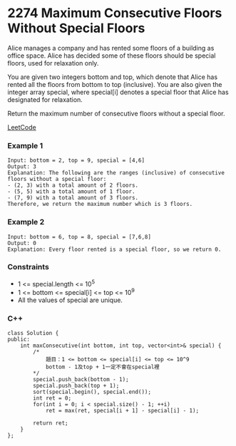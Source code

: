 # 2274 Maximum Consecutive Floors Without Special Floors

Alice manages a company and has rented some floors of a building as office space. Alice has decided some of these floors should be special floors, used for relaxation only.

You are given two integers bottom and top, which denote that Alice has rented all the floors from bottom to top (inclusive). You are also given the integer array special, where special[i] denotes a special floor that Alice has designated for relaxation.

Return the maximum number of consecutive floors without a special floor.

[LeetCode](https://leetcode.cn/problems/maximum-consecutive-floors-without-special-floors/)

### Example 1

```
Input: bottom = 2, top = 9, special = [4,6]
Output: 3
Explanation: The following are the ranges (inclusive) of consecutive floors without a special floor:
- (2, 3) with a total amount of 2 floors.
- (5, 5) with a total amount of 1 floor.
- (7, 9) with a total amount of 3 floors.
Therefore, we return the maximum number which is 3 floors.
```

### Example 2

```
Input: bottom = 6, top = 8, special = [7,6,8]
Output: 0
Explanation: Every floor rented is a special floor, so we return 0.
```

### Constraints

* 1 <= special.length <= 10<sup>5</sup>
* 1 <= bottom <= special[i] <= top <= 10<sup>9</sup>
* All the values of special are unique.

### C++ 

```
class Solution {
public:
    int maxConsecutive(int bottom, int top, vector<int>& special) {
        /*
            題目：1 <= bottom <= special[i] <= top <= 10^9
            bottom - 1及top + 1一定不會在special裡
        */
        special.push_back(bottom - 1);
        special.push_back(top + 1);
        sort(special.begin(), special.end());
        int ret = 0;
        for(int i = 0; i < special.size() - 1; ++i)
            ret = max(ret, special[i + 1] - special[i] - 1);
        
        return ret;
    }
};
```